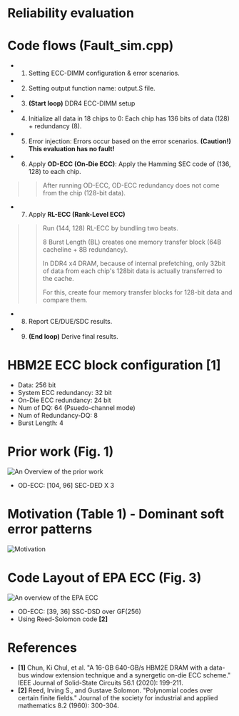 # Reliability evaluation

# Code flows (Fault_sim.cpp)
- 1. Setting ECC-DIMM configuration & error scenarios.
- 2. Setting output function name: output.S file.
- 3. **(Start loop)** DDR4 ECC-DIMM setup
- 4. Initialize all data in 18 chips to 0: Each chip has 136 bits of data (128) + redundancy (8).
- 5. Error injection: Errors occur based on the error scenarios. **(Caution!) This evaluation has no fault!**
- 6. Apply **OD-ECC (On-Die ECC)**: Apply the Hamming SEC code of (136, 128) to each chip.
>> After running OD-ECC, OD-ECC redundancy does not come from the chip (128-bit data).
- 7. Apply **RL-ECC (Rank-Level ECC)**
>> Run (144, 128) RL-ECC by bundling two beats.
>> 
>> 8 Burst Length (BL) creates one memory transfer block (64B cacheline + 8B redundancy).
>> 
>> In DDR4 x4 DRAM, because of internal prefetching, only 32bit of data from each chip's 128bit data is actually transferred to the cache.
>> 
>> For this, create four memory transfer blocks for 128-bit data and compare them.
- 8. Report CE/DUE/SDC results.
- 9. **(End loop)** Derive final results.

# HBM2E ECC block configuration [1]
- Data: 256 bit
- System ECC redundancy: 32 bit
- On-Die ECC redundancy: 24 bit
- Num of DQ: 64 (Psuedo-channel mode)
- Num of Redundancy-DQ: 8
- Burst Length: 4

# Prior work (Fig. 1)
![An Overview of the prior work](https://github.com/xyz123479/ITC-CSCC_23-EPA_ECC/blob/master/1_Reliability/EPA%20ECC_Prior%20work_SEC_DED.png)
- OD-ECC: [104, 96] SEC-DED X 3

# Motivation (Table 1) - Dominant soft error patterns
![Motivation](https://github.com/xyz123479/ITC-CSCC_23-EPA_ECC/blob/master/1_Reliability/EPA%20ECC_Soft%20error%20pattern.png)

# Code Layout of EPA ECC (Fig. 3)
![An overview of the EPA ECC](https://github.com/xyz123479/ITC-CSCC_23-EPA_ECC/blob/master/1_Reliability/EPA%20ECC_Prior%20work_SSC_DSD.png)
- OD-ECC: [39, 36] SSC-DSD over GF(256)
- Using Reed-Solomon code **[2]**

# References
- **[1]** Chun, Ki Chul, et al. "A 16-GB 640-GB/s HBM2E DRAM with a data-bus window extension technique and a synergetic on-die ECC scheme." IEEE Journal of Solid-State Circuits 56.1 (2020): 199-211.
- **[2]** Reed, Irving S., and Gustave Solomon. "Polynomial codes over certain finite fields." Journal of the society for industrial and applied mathematics 8.2 (1960): 300-304.
